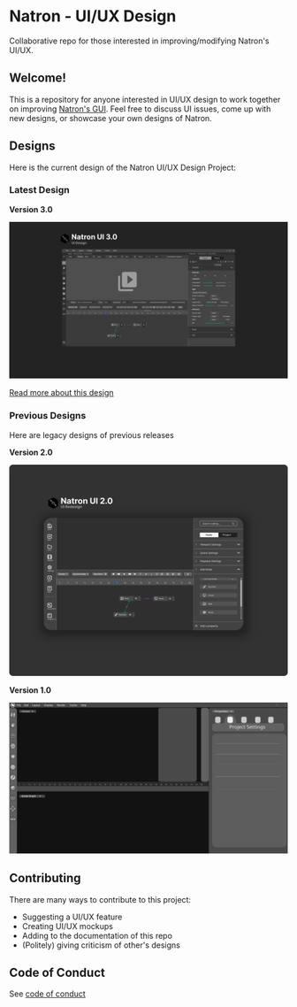 
# Natron - UI/UX Design
 Collaborative repo for those interested in improving/modifying Natron's UI/UX. 

## Welcome!
This is a repository for anyone interested in UI/UX design to work together on improving [Natron's GUI](https://github.com/NatronGitHub/Natron). Feel free to discuss UI issues, come up with new designs, or showcase your own designs of Natron.

## Designs

Here is the current design of the Natron UI/UX Design Project:

### Latest Design 

**Version 3.0**

<img src="concept 3.0/Final Design.png" width="960">

[Read more about this design](https://github.com/Songtech-0912/natron-ui-ux-design/blob/master/concept%203.0/README.md)

### Previous Designs

Here are legacy designs of previous releases

**Version 2.0**

<img src="concept 2.0/PNG/Final Design.png" width="960">

**Version 1.0**

<img src="concept 1.0/Mockup.svg" width="960">



## Contributing
There are many ways to contribute to this project:
- Suggesting a UI/UX feature
- Creating UI/UX mockups
- Adding to the documentation of this repo
- (Politely) giving criticism of other's designs

## Code of Conduct
See [code of conduct]

 [code of conduct]: https://github.com/Songtech-0912/natron-ui-ux-design/docs/code-of-conduct.md
 